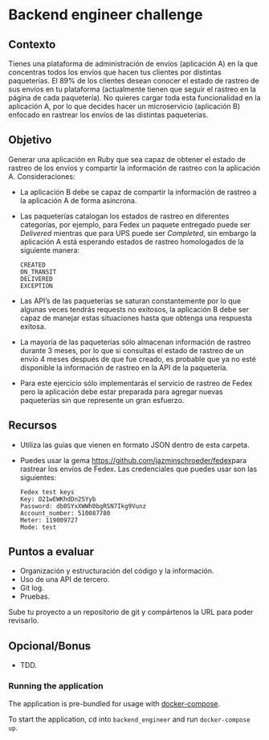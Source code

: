 # Backend engineer challenge

## Contexto

Tienes una plataforma de administración de envíos (aplicación ​A)​ en la que concentras todos los envíos que hacen tus clientes por distintas paqueterías.
El 89% de los clientes desean conocer el estado de rastreo de sus envíos en tu plataforma (actualmente tienen que seguir el rastreo en la página de cada paquetería).
No quieres cargar toda esta funcionalidad en la aplicación ​A​, por lo que decides hacer un microservicio (aplicación ​B​) enfocado en rastrear los envíos de las distintas paqueterías.

## Objetivo

Generar una aplicación en Ruby que sea capaz de obtener el estado de rastreo de los envíos y compartir la
información de rastreo con la aplicación ​A. Consideraciones:

- La aplicación ​B​ debe se capaz de compartir la información de rastreo a la aplicación ​A​ de forma asíncrona.
- Las paqueterías catalogan los estados de rastreo en diferentes categorías, por ejemplo, para Fedex un paquete entregado puede ser _Delivered_ mientras que para UPS puede ser _Completed_,
  sin embargo la aplicación ​A​ está esperando estados de rastreo homologados de la siguiente manera:

  ```
  CREATED
  ON_TRANSIT
  DELIVERED
  EXCEPTION
  ```

- Las API’s de las paqueterías se saturan constantemente por lo que algunas veces tendrás requests no exitosos, la aplicación ​B​ debe ser capaz de manejar estas situaciones hasta que obtenga una respuesta exitosa.
- La mayoría de las paqueterías sólo almacenan información de rastreo durante 3 meses, por lo que si consultas el estado de rastreo de un envío 4 meses después de que fue creado, es probable que ya no esté disponible la información de rastreo en la API de la paquetería.
- Para este ejercicio sólo implementarás el servicio de rastreo de Fedex pero la aplicación debe estar preparada para agregar nuevas paqueterías sin que represente un gran esfuerzo.

## Recursos
- Utiliza las guías que vienen en formato JSON dentro de esta carpeta.
- Puedes usar la gema ​https://github.com/jazminschroeder/fedex​ para rastrear los envíos de Fedex. Las credenciales que puedes usar son las siguientes:

  ```
  Fedex test keys
  Key: O21wEWKhdDn2SYyb
  Password: db0SYxXWWh0bgRSN7Ikg9Vunz
  Account_number: 510087780
  Meter: 119009727
  Mode: test
  ```

## Puntos a evaluar

- Organización y estructuración del código y la información.
- Uso de una API de tercero.
- Git log.
- Pruebas.

Sube tu proyecto a un repositorio de git y compártenos la URL para poder revisarlo.

## Opcional/Bonus

- TDD.

### Running the application

The application is pre-bundled for usage with 
[docker-compose](https://docs.docker.com/compose/gettingstarted/).

To start the application, cd into `backend_engineer` and run `docker-compose up`.